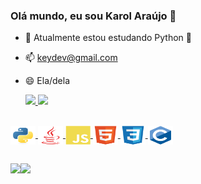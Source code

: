 ### Olá mundo, eu sou Karol Araújo 👋

- 🌱 Atualmente estou estudando Python 🐍
- 📫 keydev@gmail.com
- 😄 Ela/dela

  <a href="https://github.com/kxaraujo">
  <img height="180em" src="https://github-readme-stats.vercel.app/api?username=kxaraujo&show_icons=true&theme=dracula&include_all_commits=true&count_private=true"/>
  <img height="180em" src="https://github-readme-stats.vercel.app/api/top-langs/username=kxaraujo&layout=compact&langs_count=7&theme=dracula"/>
 
</div>
<div style="display: inline_block"><br>
  <img align="center" alt="Karol-Python" height="30" width="40" src="https://raw.githubusercontent.com/devicons/devicon/master/icons/python/python-original.svg">
  <img align="center" alt="Karol-Java" height="30" width="40" src="https://raw.githubusercontent.com/devicons/devicon/master/icons/java/java-plain.svg">
  <img align="center" alt="Karol-Js" height="30" width="40" src="https://raw.githubusercontent.com/devicons/devicon/master/icons/javascript/javascript-plain.svg">
  <img align="center" alt="Karol-HTML" height="30" width="40" src="https://raw.githubusercontent.com/devicons/devicon/master/icons/html5/html5-original.svg">
  <img align="center" alt="Karol-CSS" height="30" width="40" src="https://raw.githubusercontent.com/devicons/devicon/master/icons/css3/css3-original.svg">
  <img align="center" alt="Karol-C" height="30" width="40" src="https://raw.githubusercontent.com/devicons/devicon/master/icons/c/c-original.svg">
</div>
  
  ##
 
<div> 
  <a href="https://instagram.com/kxaraujo" target="_blank"><img src="https://img.shields.io/badge/-Instagram-%23E4405F?style=for-the-badge&  <a href = "mailto:keydev@gmail.com"><img src="https://img.shields.io/badge/-Gmail-%23333?style=for-the-badge&logo=gmail&logoColor=white" target="_blank"></a>
</div>
